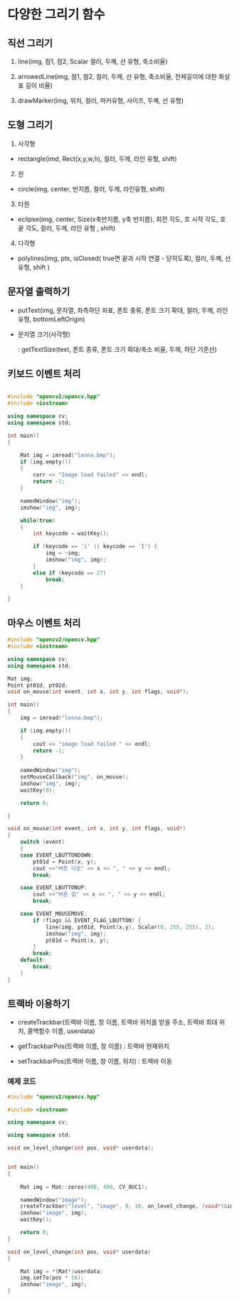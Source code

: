 # 다양한 그리기 함수
## 직선 그리기
1. line(img, 점1, 점2, Scalar 컬러, 두꼐, 선 유형, 축소비율)

2. arrowedLine(img, 점1, 점2, 컬러, 두께, 선 유형, 축소비율, 전체길이에 대한 화살표 길이 비율)

3. drawMarker(img, 위치, 컬러, 마커유형, 사이즈, 두꼐, 선 유형)
## 도형 그리기
1. 사각형

- rectangle(imd, Rect(x,y,w,h), 컬러, 두께, 라인 유형, shift)

2. 원

- circle(img, center, 반지름, 컬러, 두께, 라인유형, shift)

3. 타원
- eclipse(img, center, Size(x축반지름, y축 반지름), 회전 각도, 호 시작 각도, 호 끝 각도, 컬러, 두께, 라인 유형 , shift)

4. 다각형

- polylines(img, pts, isClosed( true면 끝과 시작 연결 - 닫히도록), 컬러, 두꼐, 선 유형, shift )

## 문자열 출력하기

- putText(img, 문자열, 좌측하단 좌표, 폰트 종류, 폰트 크기 확대, 컬러, 두께, 라인 유형, bottomLeftOrigin)

- 문자열 크기(사각형)

    : getTextSize(text, 폰트 종류, 폰트 크기 확대/축소 비율, 두께, 하단 기준선)

## 키보드 이벤트 처리

~~~cpp

#include "opencv2/opencv.hpp"
#include <iostream>

using namespace cv;
using namespace std;

int main()
{

	Mat img = imread("lenna.bmp");
	if (img.empty())
	{
		cerr << "Image load failed" << endl;
		return -1;
	}

	namedWindow("img");
	imshow("img", img);

	while(true)
	{
		int keycode = waitKey();

		if (keycode == 'i' || keycode == 'I') {
			img = ~img;
			imshow("img", img);
		}
		else if (keycode == 27)
			break;
	}

}
~~~
## 마우스 이벤트 처리
~~~cpp
#include "opencv2/opencv.hpp"
#include <iostream>

using namespace cv;
using namespace std;

Mat img;
Point pt01d, pt02d;
void on_mouse(int event, int x, int y, int flags, void*);

int main()
{
	img = imread("lenna.bmp");

	if (img.empty())
	{
		cout << "image load failed " << endl;
		return -1;
	}
	
	namedWindow("img");
	setMouseCallback("img", on_mouse);
	imshow("img", img);
	waitKey(0);

	return 0;

}

void on_mouse(int event, int x, int y, int flags, void*)
{
	switch (event)
	{
	case EVENT_LBUTTONDOWN:
		pt01d = Point(x, y);
		cout <<"버튼 다운" << x << ", " << y << endl;
		break;

	case EVENT_LBUTTONUP:
		cout <<"버튼 업" << x << ", " << y << endl;
		break;

	case EVENT_MOUSEMOVE:
		if (flags && EVENT_FLAG_LBUTTON) {
			line(img, pt01d, Point(x,y), Scalar(0, 255, 255), 2);
			imshow("img", img);
			pt01d = Point(x, y);
		}
		break;
	default:
		break;
	}
}
~~~
## 트랙바 이용하기

- createTrackbar(트랙바 이름, 창 이름, 트랙바 위치를 받을 주소, 트랙바 최대 위치, 콜백함수 이름, userdata)

- getTrackbarPos(트랙바 이름, 창 이름) : 트랙바 현재위치
- setTrackbarPos(트랙바 이름, 창 이름, 위치) : 트랙바 이동


### 예제 코드
~~~cpp
#include "opencv2/opencv.hpp"

#include <iostream>

using namespace cv;

using namespace std;

void on_level_change(int pos, void* userdata);


int main()
{
	
	Mat img = Mat::zeros(400, 400, CV_8UC1);

	namedWindow("image");
	createTrackbar("level", "image", 0, 16, on_level_change, (void*)&img);
	imshow("image", img);
	waitKey();

	return 0;
}

void on_level_change(int pos, void* userdata)
{

	Mat img = *(Mat*)userdata;
	img.setTo(pos * 16);
	imshow("image", img);
}
~~~

